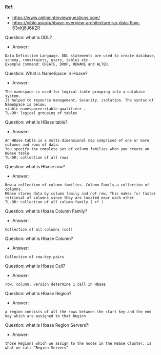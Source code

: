 #### Ref:
- https://www.onlineinterviewquestions.com/
- https://viblo.asia/p/hbase-overview-architecture-va-data-flow-63vKj6J6K2R

Question: what is DDL?
- Answer:
```
Data Definition Language. DDL statements are used to create database, schema, constraints, users, tables etc.	
Example command: CREATE, DROP, RENAME and ALTER.	
```

Question: What is NameSpace in Hbase?
- Answer: 
```
The namespace is used for logical table grouping into a database system.
It helped to resource management, Security, isolation. The syntax of NameSpace is below.
<table namespace>:<table qualifier> .
TL-DR: logical grouping of tables
```

Question: what is HBase table?
- Answer:
```
An HBase table is a multi-dimensional map comprised of one or more columns and rows of data. 
You specify the complete set of column families when you create an HBase table
TL-DR: collection of all rows
```

Question: what is Hbase row?
- Answer:
```
Row—a collection of column families. Column Family—a collection of columns. 
HBase stores data by column family and not row. This makes for faster retrieval of columns since they are located near each other
TL-DR: collection of all column family ( cf )
```

Question: what is Hbase Column Family?
- Answer:
```
Collection of all columns (col)
```

Question: what is Hbase Column?
- Answer:
```
Collection of row-key pairs
```

Question: what is Hbase Cell?
- Answer:
```
row, column, version determine 1 cell in Hbase
```

Question: what is Hbase Region?
- Answer:
```
a region consists of all the rows between the start key and the end key which are assigned to that Region
```

Question: what is Hbase Region Servers?:
- Answer:
```
those Regions which we assign to the nodes in the HBase Cluster, is what we call “Region Servers”
```
